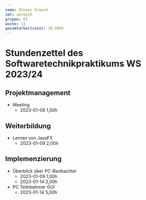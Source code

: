 ```yaml
---
name: Alexei Ermysh
imt: aermysh
gruppe: 01
woche: 13
gesamtarbeitszeit: 10,50hh
---
```


# Stundenzettel des Softwaretechnikpraktikums WS 2023/24

## Projektmanagement
- Meeting
    - 2023-01-08 1,50h

## Weiterbildung
- Lernen von JavaFX
    - 2023-01-09 2,00h
## Implemenzierung
- Überblick über PC-Beobachter
    - 2023-01-09 1,00h
    - 2023-01-14 2,00h
- PC Teilnbehmer GUI
    - 2023-01-14 5,00h
